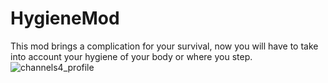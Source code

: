 # HygieneMod
 This mod brings a complication for your survival, now you will have to take into account your hygiene of your body or where you step.
![channels4_profile](https://user-images.githubusercontent.com/60050016/159532110-5f51fd53-a48e-468e-b2ad-d9759c88466b.jpg)
